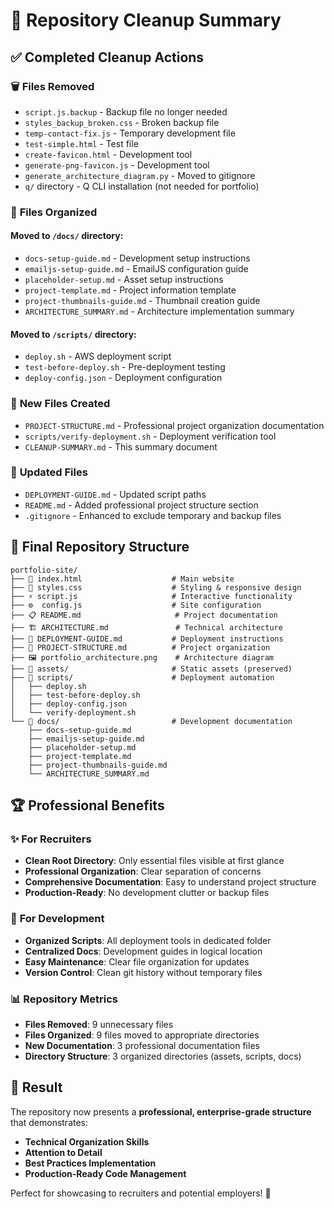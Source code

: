 # 🧹 Repository Cleanup Summary

## ✅ **Completed Cleanup Actions**

### 🗑️ **Files Removed**
- `script.js.backup` - Backup file no longer needed
- `styles_backup_broken.css` - Broken backup file
- `temp-contact-fix.js` - Temporary development file
- `test-simple.html` - Test file
- `create-favicon.html` - Development tool
- `generate-png-favicon.js` - Development tool
- `generate_architecture_diagram.py` - Moved to gitignore
- `q/` directory - Q CLI installation (not needed for portfolio)

### 📁 **Files Organized**

#### **Moved to `/docs/` directory:**
- `docs-setup-guide.md` - Development setup instructions
- `emailjs-setup-guide.md` - EmailJS configuration guide
- `placeholder-setup.md` - Asset setup instructions
- `project-template.md` - Project information template
- `project-thumbnails-guide.md` - Thumbnail creation guide
- `ARCHITECTURE_SUMMARY.md` - Architecture implementation summary

#### **Moved to `/scripts/` directory:**
- `deploy.sh` - AWS deployment script
- `test-before-deploy.sh` - Pre-deployment testing
- `deploy-config.json` - Deployment configuration

### 📄 **New Files Created**
- `PROJECT-STRUCTURE.md` - Professional project organization documentation
- `scripts/verify-deployment.sh` - Deployment verification tool
- `CLEANUP-SUMMARY.md` - This summary document

### 🔧 **Updated Files**
- `DEPLOYMENT-GUIDE.md` - Updated script paths
- `README.md` - Added professional project structure section
- `.gitignore` - Enhanced to exclude temporary and backup files

## 🎯 **Final Repository Structure**

```
portfolio-site/
├── 📄 index.html                    # Main website
├── 🎨 styles.css                    # Styling & responsive design  
├── ⚡ script.js                     # Interactive functionality
├── ⚙️  config.js                    # Site configuration
├── 📋 README.md                     # Project documentation
├── 🏗️ ARCHITECTURE.md               # Technical architecture
├── 🚀 DEPLOYMENT-GUIDE.md           # Deployment instructions
├── 📁 PROJECT-STRUCTURE.md          # Project organization
├── 🖼️ portfolio_architecture.png    # Architecture diagram
├── 📁 assets/                       # Static assets (preserved)
├── 📁 scripts/                      # Deployment automation
│   ├── deploy.sh
│   ├── test-before-deploy.sh
│   ├── deploy-config.json
│   └── verify-deployment.sh
└── 📁 docs/                         # Development documentation
    ├── docs-setup-guide.md
    ├── emailjs-setup-guide.md
    ├── placeholder-setup.md
    ├── project-template.md
    ├── project-thumbnails-guide.md
    └── ARCHITECTURE_SUMMARY.md
```

## 🏆 **Professional Benefits**

### ✨ **For Recruiters**
- **Clean Root Directory**: Only essential files visible at first glance
- **Professional Organization**: Clear separation of concerns
- **Comprehensive Documentation**: Easy to understand project structure
- **Production-Ready**: No development clutter or backup files

### 🚀 **For Development**
- **Organized Scripts**: All deployment tools in dedicated folder
- **Centralized Docs**: Development guides in logical location
- **Easy Maintenance**: Clear file organization for updates
- **Version Control**: Clean git history without temporary files

### 📊 **Repository Metrics**
- **Files Removed**: 9 unnecessary files
- **Files Organized**: 9 files moved to appropriate directories
- **New Documentation**: 3 professional documentation files
- **Directory Structure**: 3 organized directories (assets, scripts, docs)

## 🎉 **Result**

The repository now presents a **professional, enterprise-grade structure** that demonstrates:
- **Technical Organization Skills**
- **Attention to Detail**
- **Best Practices Implementation**
- **Production-Ready Code Management**

Perfect for showcasing to recruiters and potential employers! 🌟
